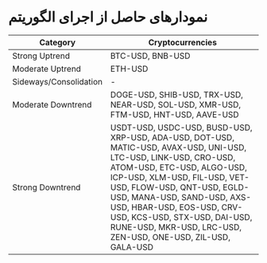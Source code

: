 # نمودارهای حاصل از اجرای الگوریتم

| Category | Cryptocurrencies |
| --- | --- |
| Strong Uptrend | BTC-USD, BNB-USD |
| Moderate Uptrend | ETH-USD |
| Sideways/Consolidation | - |
| Moderate Downtrend | DOGE-USD, SHIB-USD, TRX-USD, NEAR-USD, SOL-USD, XMR-USD, FTM-USD, HNT-USD, AAVE-USD |
| Strong Downtrend | USDT-USD, USDC-USD, BUSD-USD, XRP-USD, ADA-USD, DOT-USD, MATIC-USD, AVAX-USD, UNI-USD, LTC-USD, LINK-USD, CRO-USD, ATOM-USD, ETC-USD, ALGO-USD, ICP-USD, XLM-USD, FIL-USD, VET-USD, FLOW-USD, QNT-USD, EGLD-USD, MANA-USD, SAND-USD, AXS-USD, HBAR-USD, EOS-USD, CRV-USD, KCS-USD, STX-USD, DAI-USD, RUNE-USD, MKR-USD, LRC-USD, ZEN-USD, ONE-USD, ZIL-USD, GALA-USD |

